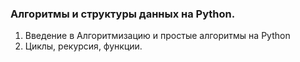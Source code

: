 ### Алгоритмы и структуры данных на Python.
1. Введение в Алгоритмизацию и простые алгоритмы на Python
2. Циклы, рекурсия, функции.